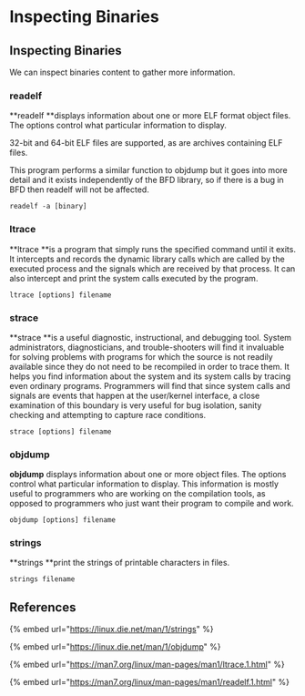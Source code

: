 # Inspecting Binaries

## Inspecting Binaries

We can inspect binaries content to gather more information.

### readelf <a href="readelf" id="readelf"></a>

**readelf **displays information about one or more ELF format object files. The options control what particular information to display.

32-bit and 64-bit ELF files are supported, as are archives containing ELF files.

This program performs a similar function to objdump but it goes into more detail and it exists independently of the BFD library, so if there is a bug in BFD then readelf will not be affected.

```
readelf -a [binary]
```

### ltrace <a href="ltrace" id="ltrace"></a>

**ltrace **is a program that simply runs the specified command until it exits. It intercepts and records the dynamic library calls which are called by the executed process and the signals which are received by that process. It can also intercept and print the system calls executed by the program.

```
ltrace [options] filename
```

### strace <a href="strace" id="strace"></a>

**strace **is a useful diagnostic, instructional, and debugging tool. System administrators, diagnosticians, and trouble-shooters will find it invaluable for solving problems with programs for which the source is not readily available since they do not need to be recompiled in order to trace them. It helps you find information about the system and its system calls by tracing even ordinary programs. Programmers will find that since system calls and signals are events that happen at the user/kernel interface, a close examination of this boundary is very useful for bug isolation, sanity checking and attempting to capture race conditions.

```
strace [options] filename
```

### objdump <a href="objdump" id="objdump"></a>

&#x20;**objdump** displays information about one or more object files. The options control what particular information to display. This information is mostly useful to programmers who are working on the compilation tools, as opposed to programmers who just want their program to compile and work.

```
objdump [options] filename
```

### strings <a href="strings" id="strings"></a>

**strings **print the strings of printable characters in files.

```
strings filename
```

## References

{% embed url="https://linux.die.net/man/1/strings" %}

{% embed url="https://linux.die.net/man/1/objdump" %}

{% embed url="https://man7.org/linux/man-pages/man1/ltrace.1.html" %}

{% embed url="https://man7.org/linux/man-pages/man1/readelf.1.html" %}

